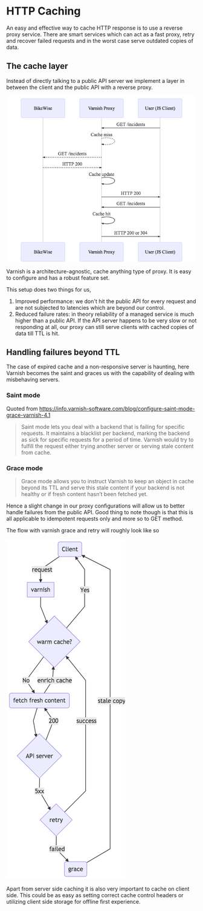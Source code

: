 # HTTP Caching

An easy and effective way to cache HTTP response is to use a reverse proxy service. There are smart services which can act as a fast proxy, retry and recover failed requests and in the worst case serve outdated copies of data.

## The cache layer

Instead of directly talking to a public API server we implement a layer in between the client and the public API with a reverse proxy.

![reverse-proxy](images/basic-cache.png)

Varnish is a architecture-agnostic, cache anything type of proxy. It is easy to configure and has a robust feature set.

This setup does two things for us,

1.  Improved performance: we don't hit the public API for every request and are not subjected to latencies which are beyond our control.
2.  Reduced failure rates: in theory reliability of a managed service is much higher than a public API. If the API server happens to be very slow or not responding at all, our proxy can still serve clients with cached copies of data till TTL is hit.

## Handling failures beyond TTL

The case of expired cache and a non-responsive server is haunting, here Varnish becomes the saint and graces us with the capability of dealing with misbehaving servers.

### Saint mode

Quoted from https://info.varnish-software.com/blog/configure-saint-mode-grace-varnish-4.1

> Saint mode lets you deal with a backend that is failing for specific requests. It maintains a blacklist per backend, marking the backend as sick for specific requests for a period of time. Varnish would try to fulfill the request either trying another server or serving stale content from cache.

### Grace mode

> Grace mode allows you to instruct Varnish to keep an object in cache beyond its TTL and serve this stale content if your backend is not healthy or if fresh content hasn’t been fetched yet.

Hence a slight change in our proxy configurations will allow us to better handle failures from the public API. Good thing to note though is that this is all applicable to idempotent requests only and more so to GET method.

The flow with varnish grace and retry will roughly look like so

![varnish-flow](images/varnish-flow.png)

Apart from server side caching it is also very important to cache on client side. This could be as easy as setting correct cache control headers or utilizing client side storage for offline first experience.
